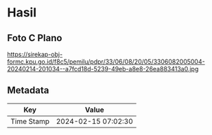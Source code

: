 # Hasil

## Foto C Plano

https://sirekap-obj-formc.kpu.go.id/f8c5/pemilu/pdpr/33/06/08/20/05/3306082005004-20240214-201034--a7fcd18d-5239-49eb-a8e8-26ea883413a0.jpg


## Metadata

| Key        | Value               |
| ---------- | ------------------- |
| Time Stamp | 2024-02-15 07:02:30 |



